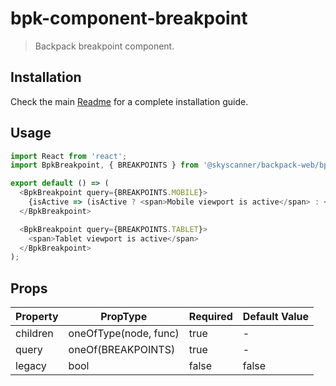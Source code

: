 # bpk-component-breakpoint

> Backpack breakpoint component.

## Installation

Check the main [Readme](https://github.com/skyscanner/backpack#usage) for a complete installation guide.

## Usage

```js
import React from 'react';
import BpkBreakpoint, { BREAKPOINTS } from '@skyscanner/backpack-web/bpk-component-breakpoint';

export default () => (
  <BpkBreakpoint query={BREAKPOINTS.MOBILE}>
    {isActive => (isActive ? <span>Mobile viewport is active</span> : <span>Mobile viewport is inactive</span>)}
  </BpkBreakpoint>

  <BpkBreakpoint query={BREAKPOINTS.TABLET}>
    <span>Tablet viewport is active</span>
  </BpkBreakpoint>
);
```

## Props

| Property  | PropType               | Required | Default Value |
| --------- | ---------------------- | -------- | ------------- |
| children  | oneOfType(node, func)  | true     | -             |
| query     | oneOf(BREAKPOINTS)     | true     | -             |
| legacy    | bool                   | false    | false         |
